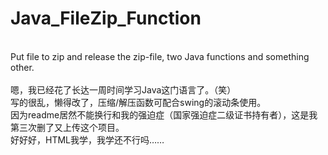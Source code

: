 # Java_FileZip_Function
<br/>Put file to zip and release the zip-file, two Java functions and something other.
<br/>
<br/>嗯，我已经花了长达一周时间学习Java这门语言了。（笑）
<br/>写的很乱，懒得改了，压缩/解压函数可配合swing的滚动条使用。
<br/>因为readme居然不能换行和我的强迫症（国家强迫症二级证书持有者），这是我第三次删了又上传这个项目。
<br/>好好好，HTML我学，我学还不行吗……
